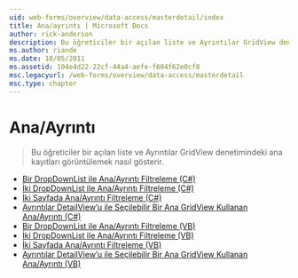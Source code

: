 ```yaml
---
uid: web-forms/overview/data-access/masterdetail/index
title: Ana/ayrıntı | Microsoft Docs
author: rick-anderson
description: Bu öğreticiler bir açılan liste ve Ayrıntılar GridView denetimindeki ana kayıtları görüntülemek nasıl gösterir.
ms.author: riande
ms.date: 10/05/2011
ms.assetid: 104e4d22-22cf-44a4-aefe-f604f62e0cf8
msc.legacyurl: /web-forms/overview/data-access/masterdetail
msc.type: chapter
---
```

<a name="masterdetail"></a>Ana/Ayrıntı
====================
> Bu öğreticiler bir açılan liste ve Ayrıntılar GridView denetimindeki ana kayıtları görüntülemek nasıl gösterir.


- [Bir DropDownList ile Ana/Ayrıntı Filtreleme (C#)](master-detail-filtering-with-a-dropdownlist-cs.md)
- [İki DropDownList ile Ana/Ayrıntı Filtreleme (C#)](master-detail-filtering-with-two-dropdownlists-cs.md)
- [İki Sayfada Ana/Ayrıntı Filtreleme (C#)](master-detail-filtering-across-two-pages-cs.md)
- [Ayrıntılar DetailView’u ile Seçilebilir Bir Ana GridView Kullanan Ana/Ayrıntı (C#)](master-detail-using-a-selectable-master-gridview-with-a-details-detailview-cs.md)
- [Bir DropDownList ile Ana/Ayrıntı Filtreleme (VB)](master-detail-filtering-with-a-dropdownlist-vb.md)
- [İki DropDownList ile Ana/Ayrıntı Filtreleme (VB)](master-detail-filtering-with-two-dropdownlists-vb.md)
- [İki Sayfada Ana/Ayrıntı Filtreleme (VB)](master-detail-filtering-across-two-pages-vb.md)
- [Ayrıntılar DetailView’u ile Seçilebilir Bir Ana GridView Kullanan Ana/Ayrıntı (VB)](master-detail-using-a-selectable-master-gridview-with-a-details-detailview-vb.md)
